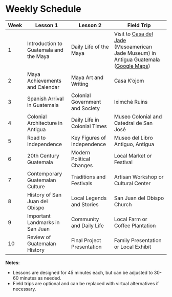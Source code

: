 # Weekly Schedule

| Week | Lesson 1                           | Lesson 2                           | Field Trip                         |
|------|------------------------------------|------------------------------------|------------------------------------|
| 1    | Introduction to Guatemala and the Maya | Daily Life of the Maya             | Visit to [Casa del Jade](https://casadeljade.com/mesoamerican-museum-of-jade/) (Mesoamerican Jade Museum) in Antigua Guatemala ([Google Maps](https://maps.app.goo.gl/bwwcsyMWYR9QdmKJ9)) |
| 2    | Maya Achievements and Calendar     | Maya Art and Writing               | Casa K’ojom                        |
| 3    | Spanish Arrival in Guatemala       | Colonial Government and Society    | Iximché Ruins                      |
| 4    | Colonial Architecture in Antigua   | Daily Life in Colonial Times       | Museo Colonial and Catedral de San José |
| 5    | Road to Independence               | Key Figures of Independence        | Museo del Libro Antiguo, Antigua   |
| 6    | 20th Century Guatemala             | Modern Political Changes           | Local Market or Festival           |
| 7    | Contemporary Guatemalan Culture    | Traditions and Festivals           | Artisan Workshop or Cultural Center|
| 8    | History of San Juan del Obispo     | Local Legends and Stories          | San Juan del Obispo Church         |
| 9    | Important Landmarks in San Juan    | Community and Daily Life           | Local Farm or Coffee Plantation    |
| 10   | Review of Guatemalan History       | Final Project Presentation         | Family Presentation or Local Exhibit|

**Notes**:
- Lessons are designed for 45 minutes each, but can be adjusted to 30-60 minutes as needed.
- Field trips are optional and can be replaced with virtual alternatives if necessary.
